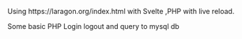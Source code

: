 <p>Using https://laragon.org/index.html with Svelte ,PHP with live reload.</p>
<p> Some basic PHP Login logout and query to mysql db </p>
